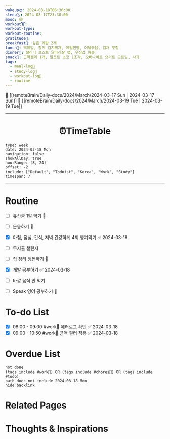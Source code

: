 ```yaml
---
wakeup🌞: 2024-03-18T06:30:00
sleep🌜: 2024-03-17T23:30:00
mood: 😄
workout🏋️: 
workout-type: 
workout-routine: 
gratitude🙏: 
breakfast🍳: 삶은 계란 2개
lunch🍚: 백미밥, 참치 김치찌개, 메밀전병, 어묶볶음, 김채 무침
dinner🥗: 샐러디 로스트 닭다리살 랩, 우삼겹 웜볼
snack🍬: 곤약젤리 1개, 알포트 초코 1조각, 오버나이트 요거트 오트밀, 사과
tags:
  - meal-log📝
  - study-log📓
  - workout-log💪
  - routine
---
```


🔺 [[remoteBrain/Daily-docs/2024/March/2024-03-17 Sun | 2024-03-17 Sun]]
🔻 [[remoteBrain/Daily-docs/2024/March/2024-03-19 Tue | 2024-03-19 Tue]]
___
<h1> <center>⏰TimeTable </center> </h1>

```gEvent
type: week
date: 2024-03-18 Mon
navigation: false
showAllDay: true
hourRange: [8, 24]
offset: -2
include: ["Default", "Todoist", "Korea", "Work", "Study"]
timespan: 7
```

--- 


# Routine 

- [ ] 유산균 1알 먹기 🔼 
- [ ] 운동하기 🔼
- [x] 아침, 점심, 간식, 저녁 건강하게 4끼 챙겨먹기 ✅ 2024-03-18
- [ ] 무지출 챌린지 
- [ ] 집 정리·정돈하기 🔼
- [x] 개발 공부하기 ✅ 2024-03-18
- [ ] 바깥 음식 안 먹기 
- [ ] Speak 영어 공부하기 🔼 


# To-do List

- [x] 08:00 - 09:00 #work💼 에러로그 확인 ✅ 2024-03-18
- [x] 09:00 - 10:50 #work💼 금액 필터 적용 ✅ 2024-03-18

# Overdue List
```tasks
not done
(tags include #work💼) OR (tags include #chores🧺) OR (tags include #todo)
path does not include 2024-03-18 Mon
hide backlink
```

# Related Pages



# Thoughts & Inspirations

